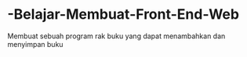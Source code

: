 # -Belajar-Membuat-Front-End-Web
Membuat sebuah program rak buku yang dapat menambahkan dan menyimpan buku
